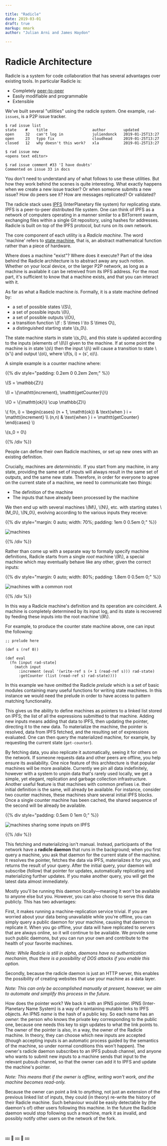 ```yaml
---

title: "Radicle"
date: 2019-03-01
draft: true
markup: mmark
author: "Julian Arni and James Haydon"

---
```


# Radicle Architecture

Radicle is a system for code collaboration that has several advantages over
existing tools. In particular Radicle is:

- Completely [peer-to-peer](https://en.wikipedia.org/wiki/Peer-to-peer)
- Easily modifiable and programmable
- Extensible

We've built several "utilities" using the radicle system. One example,
`rad-issues`, is a P2P issue tracker.

```
$ rad issue list
state    #    title                    author        updated
open     32   can't log in             juliendonck   2019-01-25T13:27
open     23   typo fix                 cloudhead     2019-01-25T13:27
closed   12   why doesn't this work?   xla           2019-01-25T13:27
```

```
$ rad issue new
<opens text editor>
```

```
$ rad issue comment #33 'I have doubts'
Commented on issue 33 in docs
```

You don't need to understand any of what follows to use these utilities. But how
they work behind the scenes is quite interesting. What exactly happens when
we create a new issue tracker? Or when someone submits a new issue? How do peers
see it? How are messages replicated? Or validated?

The radicle stack uses [IPFS](https://ipfs.io/) (InterPlanetary file system) for
replicating state. IPFS is a peer-to-peer distributed file system. One can think
of IPFS as a network of computers operating in a manner similar to a BitTorrent
swarm, exchanging files within a single Git repository, using hashes for
addresses. Radicle is built on top of the IPFS protocol, but runs on its own
network.


The core component of each utility is a *Radicle machine*. The word 'machine' refers
to [state machine](https://en.wikipedia.org/wiki/State_machine_replication),
that is, an abstract mathematical function rather than a piece of
hardware.

Where does a machine "exist"? Where does it execute? Part of the idea behind the
Radicle architecture is to abstract away any such notion. Whether on your local
device, or the larger P2P network, as long as a machine is available it can
be retreived from its IPFS address. For the most part, it's sufficient to know
that a machine exists, and that you can interact with it.

As far as what a Radicle machine *is*. Formally, it is a state machine defined by:

- a set of possible states \\(S\\),
- a set of possible inputs \\(I\\),
- a set of possible outputs \\(O\\),
- a transition function \\(f : S \times I \to S \times O\\),
- a distinguished starting state \\(s_0\\).

The state machine starts in state \\(s_0\\), and this state is updated according
to the inputs (elements of \\(I\\)) given to the machine. If at some point the machine is
in state \\(s\\) then the input \\(i\\) will cause a transition to state
\\(s'\\) and output \\(o\\), where \\(f(s, i) = (s', o)\\).

A simple example is a counter machine where:

{{% div style="padding: 0.2em 0 0.2em 2em;" %}}

\\(S = \mathbb{Z}\\)

\\(I = \\{\mathtt{increment}, \mathtt{getCounter}\\}\\)

\\(O = \\{\mathtt{ok}\\} \cup \mathbb{Z}\\)

\\( f(n, i) = \begin{cases} (n + 1, \mathtt{ok}) & \text{when } i = \mathtt{increment} \\\ (n,n) & \text{when } i = \mathtt{getCounter} \end{cases} \\)

\\(s_0 = 0\\)

{{% /div %}}

People can define their own Radicle machines, or set up new ones with an
existing definition.

Crucially, machines are *deterministic*. If you start from any machine, in any
state, providing the same set of inputs will always result in the same set of
outputs, and the same new state. Therefore, in order for everyone to agree on
the current state of a machine, we need to communicate two things:

- The definition of the machine
- The inputs that have already been processed by the machine

We then end up with several machines \\(M\\), \\(N\\), etc. with starting
states \\(M_0\\), \\(N_0\\), evolving according to the various inputs they
receive:

{{% div style="margin: 0 auto; width: 70%; padding: 1em 0 0.5em 0;" %}}

![machines](/img/machines.png)

{{% /div %}}

Rather than come up with a separate way to formally specify machine
definitions, Radicle starts from a single *root* machine \\(R\\), a special
machine which may eventually behave like any other, given the correct inputs:

{{% div style="margin: 0 auto; width: 80%; padding: 1.8em 0 0.5em 0;" %}}

![machines with a common root](/img/machines-common-root.png)

{{% /div %}}

In this way a Radicle machine's definition and its operation
are coincident. A machine is completely determined by its
input log, and its state is recovered by feeding these inputs into the root
machine \\(R\\).

For example, to produce the counter state machine above, one
can input the following:

```
;; prelude here

(def s (ref 0))

(def eval
  (fn [input rad-state]
    (match input
      :increment (eval '(write-ref s (+ 1 (read-ref s))) rad-state)
      :getCounter (list (read-ref s) rad-state))))
```

In this example we have omitted the Radicle *prelude* which is a set of basic
modules containing many useful functions for writing state machines. In this
instance we would need the prelude in order to have access to pattern matching functionality.

This gives us the ability to define machines as pointers to a linked
list stored on IPFS; the list of all the expressions submitted to that
machine. Adding new inputs means adding that data to IPFS, then updating the
pointer, directing it to the new data. To materialize the machine,
the pointer is resolved, data from IPFS fetched, and the resulting set of expressions evaluated.
One can then query the materialized machine, for example, by requesting the current state (`get-counter`).

<!-- TODO: IPFS linked list picture -->

By fetching data, you also replicate it automatically, seeing it for others on the network.
If someone requests data and other peers are offline, you help ensure its availability.
One nice feature of this architecture is that
popular machines will be more available. Currently we pin all data
indefinitely, however with a system to unpin data that's rarely used locally, we
get a simple, yet elegant, replication and garbage collection
infrastructure. Another useful feature is that machines with common prefixes
i.e. their initial definition is the same, will already be available. For instance, consider two counter machines,
these machines share several initial IPFS blocks. Once a single counter machine has been cached,
the shared sequence of the second will be already be available.

{{% div style="padding: 0.5em 0 1em 0;" %}}

![machines sharing some inputs on IPFS](/img/machines-sharing.png)

{{% /div %}}

This fetching and materializing isn't manual. Instead, participants of the
network have a **radicle daemon** that runs in the background; when you first
query a machine, you ask that daemon for the current state of the machine. It
resolves the pointer, fetches the data via IPFS, materializes it for you,
and returns the result of your query. After the initial query, your daemon will subscribe (follow)
that pointer for updates, automatically replicating and
materializing further updates. If you make another query, you will get the latest data
almost immediately.

Mostly you'll be running this daemon locally—meaning it won't be available to anyone
else but you. However, you can also choose to serve this data publicly.
This has two advantages:

First, it makes running a machine-replication service trivial. If you are
worried about your data being unavailable while you're offline, you can
simply query a public daemon for your machine, causing that daemon to replicate it.
When you go offline, your data will have replicated to servers that are always
online, so it will continue to be available. We provide some such public daemons, but
you can run your own and contribute to the health of your favorite machines.

*Note: While Radicle is still in alpha, daemons have no authentication mechanim,
thus there is a possibility of DOS attacks if you enable this option.*

Secondly, because the radicle daemon is just an HTTP server, this enables the
possibility of creating websites that use your machine as a data layer.

*Note: This can only be accomplished manually at present, however, we aim to automate and
simplify this process in the future.*

How does the pointer work? We back it with an IPNS pointer. IPNS
(Inter-Planetary Name System) is a way of maintaining mutable links to IPFS
objects. An IPNS *name* is the hash of a public key. So each name has an
*owner*: the person who knows the private key corresponding to the public one,
because one needs this key to sign updates to what the link points to. The owner
of the pointer is also, in a way, the owner of the Radicle machine. In theory,
they can choose which new inputs are accepted (though accepting inputs is an
automatic process guided by the semantics of the machine, so under normal
conditions this won't happen). The owner's radicle daemon subscribes to an IPFS
pubsub channel, and anyone who wants to submit new inputs to a machine sends
that input to the relevant pubsub channel, so that the owner can add it to IPFS
and update the machine's pointer.

*Note: This means that if the owner is offline,
writing won't work, and the machine becomes read-only.*

Because the owner can point a link to *anything*, not just an extension of the
previous linked list of inputs, they could (in theory) re-write the history of
their Radicle machine. Such behaviour would be easily detectable by (the
daemon's of) other users following this machine. In the future the Radicle daemon would
stop following such a machine, mark it as invalid, and possibly notify other
users on the network of the fork.

<br>

⅏  🌷 ⅏  🌷 ⅏
